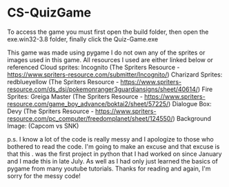# CS-QuizGame

To access the game you must first open the build folder, then open the exe.win32-3.8 folder, finally click the Quiz-Game.exe

This game was made using pygame
I do not own any of the sprites or images used in this game. All resources I used are either linked below or referenced
Cloud sprites: Incognito (The Spriters Resource - https://www.spriters-resource.com/submitter/Incognito/)
Charizard Sprites: redblueyellow (The Spriters Resource - https://www.spriters-resource.com/ds_dsi/pokemonranger3guardiansigns/sheet/40614/)
Fire Sprites: Greiga Master (The Spriters Resource - https://www.spriters-resource.com/game_boy_advance/boktai2/sheet/57225/)
Dialogue Box: Devy (The Spriters Resource - https://www.spriters-resource.com/pc_computer/freedomplanet/sheet/124550/)
Background Image: (Capcom vs SNK)

p.s. I know a lot of the code is really messy and I apologize to those who bothered to read the code. I'm going to make an excuse and that excuse is that this .
was the first project in python that I had worked on since January and I made this in late July. As well as I had only just learned the basics of pygame from 
many youtube tutorials. Thanks for reading and again, I'm sorry for the messy code!
